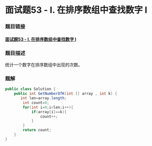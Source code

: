 # 面试题53 - I. 在排序数组中查找数字 I

### 题目链接

#### [面试题53 - I. 在排序数组中查找数字 I]( https://www.nowcoder.com/practice/70610bf967994b22bb1c26f9ae901fa2?tpId=13&tqId=11190&rp=4&ru=/ta/coding-interviews&qru=/ta/coding-interviews/question-ranking )

### 题目描述

 统计一个数字在排序数组中出现的次数。 

### 题解

```java
public class Solution {
    public int GetNumberOfK(int [] array , int k) {
       int len=array.length;
        int count=0;
        for(int i=0;i<len;i++){
            if(array[i]==k){
                count++;
            }
        }
        return count;
    }
}
```

